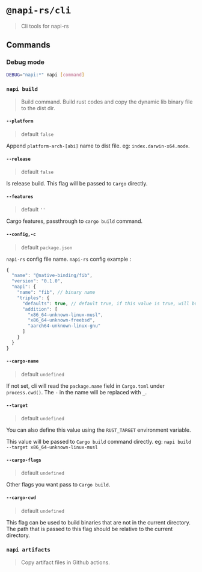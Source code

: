 # `@napi-rs/cli`

> Cli tools for napi-rs

## Commands

### Debug mode

```bash
DEBUG="napi:*" napi [command]
```

### `napi build`

> Build command. Build rust codes and copy the dynamic lib binary file to the dist dir.

#### `--platform`

> default `false`

Append `platform-arch-[abi]` name to dist file. eg: `index.darwin-x64.node`.

#### `--release`

> default `false`

Is release build. This flag will be passed to `Cargo` directly.

#### `--features`

> default `''`

Cargo features, passthrough to `cargo build` command.

#### `--config,-c`

> default `package.json`

`napi-rs` config file name. `napi-rs` config example :

```js
{
  "name": "@native-binding/fib",
  "version": "0.1.0",
  "napi": {
    "name": "fib", // binary name
    "triples": {
      "defaults": true, // default true, if this value is true, will build `x86_64-pc-windows-msvc`, `x86_64-apple-darwin` and `x86_64-unknown-linux-gnu`
      "addition": [
        "x86_64-unknown-linux-musl",
        "x86_64-unknown-freebsd",
        "aarch64-unknown-linux-gnu"
      ]
    }
  }
}
```

#### `--cargo-name`

> default `undefined`

If not set, cli will read the `package.name` field in `Cargo.toml` under `process.cwd()`. The `-` in the name will be replaced with `_`.

#### `--target`

> default `undefined`

You can also define this value using the `RUST_TARGET` environment variable.

This value will be passed to `Cargo build` command directly. eg: `napi build --target x86_64-unknown-linux-musl`

#### `--cargo-flags`

> default `undefined`

Other flags you want pass to `Cargo build`.

#### `--cargo-cwd`

> default `undefined`

This flag can be used to build binaries that are not in the current directory. The path that is passed to this flag should be relative to the current directory.

### `napi artifacts`

> Copy artifact files in Github actions.
